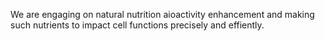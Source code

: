 We are engaging on natural nutrition aioactivity enhancement and making such nutrients to impact cell functions precisely and effiently. 

